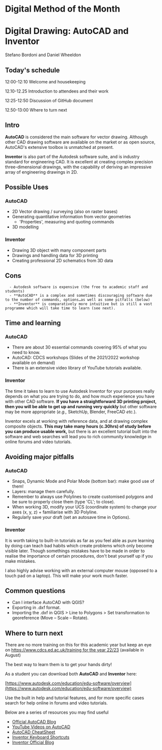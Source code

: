 # Digital Method of the Month
# Digital Drawing: AutoCAD and Inventor

Stefano Bordoni and Daniel Wheeldon

## Today's schedule

12:00-12:10 Welcome and housekeeping

12.10-12.25 Introduction to attendees and their work

12:25-12:50 Discussion of GitHub document

12.50-13:00 Where to turn next

## Intro

**AutoCAD** is considered the main software for vector drawing. Although other CAD drawing software are available on the market or as open source, AutoCAD's extensive toolbox is unmatched at present.

**Inventor** is also part of the Autodesk software suite, and is industry standard for engineering CAD. It is excellent at creating complex precision three-dimensional drawings, with the capability of deriving an impressive array of engineering drawings in 2D.

## Possible Uses

### AutoCAD

- 2D Vector drawing / surveying (also on raster bases)
- Generating quantitative information from vector geometries
  - 'Properties', measuring and quoting commands
- 3D modelling

### Inventor

- Drawing 3D object with many component parts
- Drawings and handling data for 3D printing
- Creating professional 2D schematics from 3D data

## Cons

      - Autodesk software is expensive (the free to academic staff and students)
      - **AutoCAD** is a complex and sometimes discouraging software due to the number of commands, options…as well as some pitfalls (below)
      - **Inventor** is comparatively more intuitive but is still a vast programme which will take time to learn (see next).

## Time and learning

### AutoCAD

- There are about 30 essential commands covering 95% of what you need to know.
- AutoCAD: CDCS workshops (Slides of the 2021/2022 workshop available on demand)
- There is an extensive video library of YouTube tutorials available.

### Inventor

The time it takes to learn to use Autodesk Inventor for your purposes really depends on what you are trying to do, and how much experience you have with other CAD software. **If you have a straightforward 3D printing project, then you will be able to get up and running very quickly** but other software may be more appropriate (_e.g.,_ SketchUp, Blender, FreeCAD _etc._).

Inventor excels at working with reference data, and at drawing complex composite objects. **This may take many hours (c.30hrs) of study before you can produce usable work,** but there is an excellent tutorial built into the software and web searches will lead you to rich community knowledge in online forums and video tutorials.

## Avoiding major pitfalls 

### AutoCAD

- Snaps, Dynamic Mode and Polar Mode (bottom bar): make good use of them!
- Layers: manage them carefully.
- Remember to always use Polylines to create customised polygons and be sure to properly close them (type 'CL'; to close).
- When working 3D, modify your UCS (coordinate system) to change your axes (x, y, z) + familiarise with 3D Polyline.
- Regularly save your draft (set an autosave time in Options).

### Inventor

It is worth taking to built-in tutorials as far as you feel able as pure learning by doing can teach bad habits which create problems which only become visible later. Though somethings mistakes have to be made in order to realise the importance of certain procedures, don't beat yourself up if you make mistakes.

I also highly advise working with an external computer mouse (opposed to a touch pad on a laptop). This will make your work much faster.

## Common questions

- Can I interface AutoCAD with QGIS?
- Exporting in .dxf format.
- Importing the .dxf in QGIS > Line to Polygons > Set transformation to georeference (Move – Scale – Rotate).

## Where to turn next


There are no more training on this for this academic year but keep an eye on [https://www.cdcs.ed.ac.uk/training for the year 22/23](https://www.cdcs.ed.ac.uk/training%20for%20the%20year%2022/23) (available in August)

The best way to learn them is to get your hands dirty!

As a student you can download both **AutoCAD** and **Inventor** here:

[https://www.autodesk.com/education/edu-software/overview](https://www.autodesk.com/education/edu-software/overview)

Use the built in help and tutorial features, and for more specific cases search for help online in forums and video tutorials.

Below are a series of resources you may find useful

- [Official AutoCAD Blog](https://blogs.autodesk.com/autocad/)
- [YouTube Videos on AutoCAD](https://www.youtube.com/results?search_query=autocad)
- [AutoCAD CheatSheet](https://www.scan2cad.com/blog/cad/autocad-commands/)
- [Inventor Keyboard Shortcuts](https://damassets.autodesk.net/content/dam/autodesk/www/campaigns/inventor-resource/Inventor-Keyboard-Shortcuts-Guide.pdf)
- [Inventor Official Blog](https://blogs.autodesk.com/inventor/)
